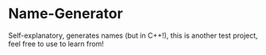 # Name-Generator

Self-explanatory, generates names (but in C++!), this is another test project, feel free to use to learn from!
